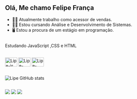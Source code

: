 ## Olá, Me chamo Felipe França

- 🧑‍💼 Atualmente trabalho como acessor de vendas.
- 👨‍🎓 Estou cursando Análise e Desenvolvimento de Sistemas.
- 🖥️ Estou a procura de um estágio em programação.

##

Estudando JavaScript ,CSS e HTML

<div style="display: inline_block"><br>
<img align="center" alt="Lipe-js" height="30" width="40" <img src="https://cdn.jsdelivr.net/gh/devicons/devicon/icons/javascript/javascript-original.svg" />          
<img align="center" alt="Lipe-css" height="30" width="40" <img src="https://cdn.jsdelivr.net/gh/devicons/devicon/icons/css3/css3-original.svg" />
<img align="center" alt="Lipe-html" height="30" width="40" <img src="https://cdn.jsdelivr.net/gh/devicons/devicon/icons/html5/html5-original.svg" />
          
</div>

##


![Lipe GitHub stats](https://github-readme-stats.vercel.app/api?username=Dev-lipe&show_icons=true&theme=dracula&count_private=true)

##

<div>
  <a href="https://www.linkedin.com/in/lipefran%C3%A7a/" target="_blank"><img src="https://img.shields.io/badge/LinkedIn-0077B5?style=for-the-badge&logo=linkedin&logoColor=white" target="_blank"></a>
  <a href="https://instagram.com/felipe_francaaa/" target="_blank"><img src="https://img.shields.io/badge/Instagram-E4405F?style=for-the-badge&logo=instagram&logoColor=white" target="_blank"></a>
  <a href = "mailto:felipefranca.dev@gmail.com"><img src="https://img.shields.io/badge/Gmail-D14836?style=for-the-badge&logo=gmail&logoColor=white" alvo ="_blank"></a>
  
</div>



